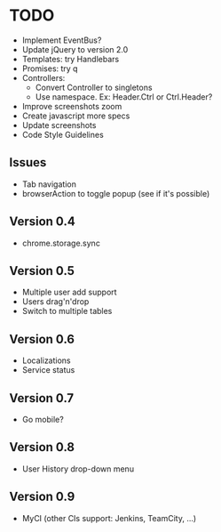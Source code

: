 # TODO

* Implement EventBus?
* Update jQuery to version 2.0
* Templates: try Handlebars
* Promises: try q
* Controllers:
	* Convert Controller to singletons
	* Use namespace. Ex: Header.Ctrl or Ctrl.Header?
* Improve screenshots zoom
* Create javascript more specs
* Update screenshots
* Code Style Guidelines


## Issues

* Tab navigation
* browserAction to toggle popup (see if it's possible)


## Version 0.4

* chrome.storage.sync


## Version 0.5

* Multiple user add support
* Users drag'n'drop
* Switch to multiple tables


## Version 0.6

* Localizations
* Service status


## Version 0.7

* Go mobile?


## Version 0.8

* User History drop-down menu


## Version 0.9

* MyCI (other CIs support: Jenkins, TeamCity, ...)
